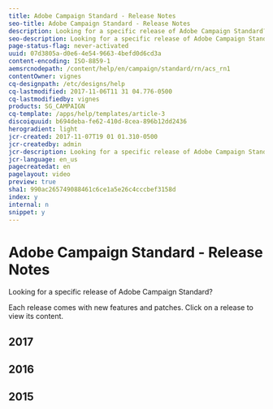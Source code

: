 ```yaml
---
title: Adobe Campaign Standard - Release Notes
seo-title: Adobe Campaign Standard - Release Notes
description: Looking for a specific release of Adobe Campaign Standard?
seo-description: Looking for a specific release of Adobe Campaign Standard?
page-status-flag: never-activated
uuid: 07d3805a-d0e6-4e54-9663-4befd0d6cd3a
content-encoding: ISO-8859-1
aemsrcnodepath: /content/help/en/campaign/standard/rn/acs_rn1
contentOwner: vignes
cq-designpath: /etc/designs/help
cq-lastmodified: 2017-11-06T11 31 04.776-0500
cq-lastmodifiedby: vignes
products: SG_CAMPAIGN
cq-template: /apps/help/templates/article-3
discoiquuid: b694deba-fe62-410d-8cea-896b12dd2436
herogradient: light
jcr-created: 2017-11-07T19 01 01.310-0500
jcr-createdby: admin
jcr-description: Looking for a specific release of Adobe Campaign Standard?
jcr-language: en_us
pagecreatedat: en
pagelayout: video
preview: true
sha1: 990ac265749088461c6ce1a5e26c4cccbef3158d
index: y
internal: n
snippet: y
---
```


# Adobe Campaign Standard - Release Notes

Looking for a specific release of Adobe Campaign Standard?

Each release comes with new features and patches. Click on a release to view its content.

## 2017

## 2016

## 2015


